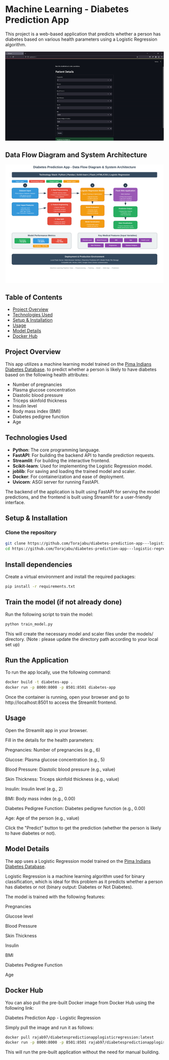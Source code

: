 #  Machine Learning - Diabetes Prediction App

This project is a web-based application that predicts whether a person has diabetes based on various health parameters using a Logistic Regression algorithm.

![result GIF](https://github.com/Torajabu/diabetes-prediction-app---logistic-regression./blob/main/frontendFirefoxDeveloperEdition2025-01-2609-31-57-ezgif.com-video-to-gif-converter(1).gif)


## Data Flow Diagram and System Architecture 
![Dfd](https://github.com/Torajabu/diabetes-prediction-app---logistic-regression./blob/main/arch.svg)

## Table of Contents

- [Project Overview](#project-overview)
- [Technologies Used](#technologies-used)
- [Setup & Installation](#setup-installation)
- [Usage](#usage)
- [Model Details](#model-details)
- [Docker Hub](#docker-hub)


## Project Overview

This app utilizes a machine learning model trained on the [Pima Indians Diabetes Database](https://www.kaggle.com/datasets/uciml/pima-indians-diabetes-database). to predict whether a person is likely to have diabetes based on the following health attributes:

- Number of pregnancies
- Plasma glucose concentration
- Diastolic blood pressure
- Triceps skinfold thickness
- Insulin level
- Body mass index (BMI)
- Diabetes pedigree function
- Age


## Technologies Used

- **Python**: The core programming language.
- **FastAPI**: For building the backend API to handle prediction requests.
- **Streamlit**: For building the interactive frontend.
- **Scikit-learn**: Used for implementing the Logistic Regression model.
- **joblib**: For saving and loading the trained model and scaler.
- **Docker**: For containerization and ease of deployment.
- **Uvicorn**: ASGI server for running FastAPI.

The backend of the application is built using FastAPI for serving the model predictions, and the frontend is built using Streamlit for a user-friendly interface.


## Setup & Installation

### Clone the repository
```bash
git clone https://github.com/Torajabu/diabetes-prediction-app---logistic-regression..git
cd https://github.com/Torajabu/diabetes-prediction-app---logistic-regression..git 
```

## Install dependencies
Create a virtual environment and install the required packages:
```bash
pip install -r requirements.txt
```

## Train the model (if not already done)
Run the following script to train the model:

```bash
python train_model.py
```
This will create the necessary model and scaler files under the models/ directory. (Note : please update the directory path according to your local set up)

## Run the Application
To run the app locally, use the following command:
```bash
docker build -t diabetes-app .
docker run -p 8000:8000 -p 8501:8501 diabetes-app
```

Once the container is running, open your browser and go to http://localhost:8501 to access the Streamlit frontend.


## Usage
Open the Streamlit app in your browser.

Fill in the details for the health parameters:

Pregnancies: Number of pregnancies (e.g., 6)

Glucose: Plasma glucose concentration (e.g., 5)

Blood Pressure: Diastolic blood pressure (e.g., value)

Skin Thickness: Triceps skinfold thickness (e.g., value)

Insulin: Insulin level (e.g., 2)

BMI: Body mass index (e.g., 0.00)

Diabetes Pedigree Function: Diabetes pedigree function (e.g., 0.00)

Age: Age of the person (e.g., value)

Click the "Predict" button to get the prediction (whether the person is likely to have diabetes or not).

## Model Details
The app uses a Logistic Regression model trained on the [Pima Indians Diabetes Database](https://www.kaggle.com/datasets/uciml/pima-indians-diabetes-database).

Logistic Regression is a machine learning algorithm used for binary classification, which is ideal for this problem as it predicts whether a person has diabetes or not (binary output: Diabetes or Not Diabetes).

The model is trained with the following features:

Pregnancies

Glucose level

Blood Pressure

Skin Thickness

Insulin

BMI

Diabetes Pedigree Function

Age


## Docker Hub
You can also pull the pre-built Docker image from Docker Hub using the following link:

Diabetes Prediction App - Logistic Regression

Simply pull the image and run it as follows:

```bash
docker pull rajab97/diabetespredictionapplogisticregression:latest
docker run -p 8000:8000 -p 8501:8501 rajab97/diabetespredictionapplogisticregression:latest
```

This will run the pre-built application without the need for manual building.
